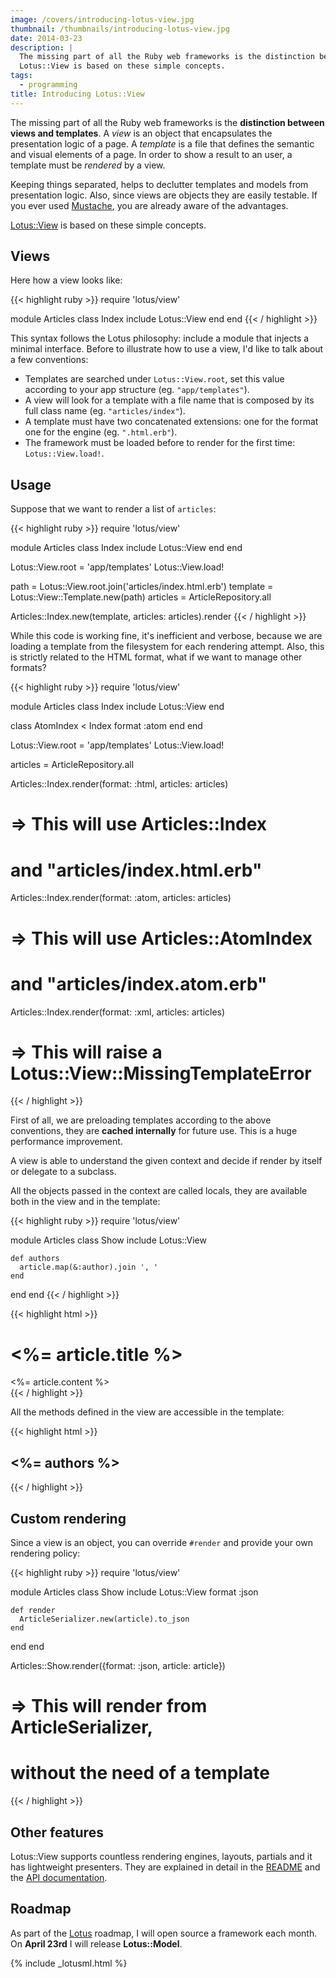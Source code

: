 ```yaml
---
image: /covers/introducing-lotus-view.jpg
thumbnail: /thumbnails/introducing-lotus-view.jpg
date: 2014-03-23
description: |
  The missing part of all the Ruby web frameworks is the distinction between views and templates. Keeping things separated, helps to declutter templates and models from presentation logic. Also, since views are objects they are easily testable. If you ever used Mustache, you are already aware of the advantages.
  Lotus::View is based on these simple concepts.
tags:
  - programming
title: Introducing Lotus::View
---
```


The missing part of all the Ruby web frameworks is the **distinction between views and templates**.
A _view_ is an object that encapsulates the presentation logic of a page.
A _template_ is a file that defines the semantic and visual elements of a page.
In order to show a result to an user, a template must be _rendered_ by a view.

Keeping things separated, helps to declutter templates and models from presentation logic.
Also, since views are objects they are easily testable.
If you ever used [Mustache](http://mustache.github.io/), you are already aware of the advantages.

[Lotus::View](https://github.com/lotus/view) is based on these simple concepts.

## Views

Here how a view looks like:

{{< highlight ruby >}}
require 'lotus/view'

module Articles
  class Index
    include Lotus::View
  end
end
{{< / highlight >}}

This syntax follows the Lotus philosophy: include a module that injects a minimal interface.
Before to illustrate how to use a view, I'd like to talk about a few conventions:

  * Templates are searched under `Lotus::View.root`, set this value according to your app structure (eg. `"app/templates"`).
  * A view will look for a template with a file name that is composed by its full class name (eg. `"articles/index"`).
  * A template must have two concatenated extensions: one for the format one for the engine (eg. `".html.erb"`).
  * The framework must be loaded before to render for the first time: `Lotus::View.load!`.

## Usage

Suppose that we want to render a list of `articles`:

{{< highlight ruby >}}
require 'lotus/view'

module Articles
  class Index
    include Lotus::View
  end
end

Lotus::View.root = 'app/templates'
Lotus::View.load!

path     = Lotus::View.root.join('articles/index.html.erb')
template = Lotus::View::Template.new(path)
articles = ArticleRepository.all

Articles::Index.new(template, articles: articles).render
{{< / highlight >}}

While this code is working fine, it's inefficient and verbose, because we are loading a template from the filesystem for each rendering attempt.
Also, this is strictly related to the HTML format, what if we want to manage other formats?

{{< highlight ruby >}}
require 'lotus/view'

module Articles
  class Index
    include Lotus::View
  end

  class AtomIndex < Index
    format :atom
  end
end

Lotus::View.root = 'app/templates'
Lotus::View.load!

articles = ArticleRepository.all

Articles::Index.render(format: :html, articles: articles)
  # => This will use Articles::Index
  #    and "articles/index.html.erb"

Articles::Index.render(format: :atom, articles: articles)
  # => This will use Articles::AtomIndex
  #    and "articles/index.atom.erb"

Articles::Index.render(format: :xml, articles: articles)
  # => This will raise a Lotus::View::MissingTemplateError
{{< / highlight >}}

First of all, we are preloading templates according to the above conventions, they are **cached internally** for future use.
This is a huge performance improvement.

A view is able to understand the given context and decide if render by itself or delegate to a subclass.

All the objects passed in the context are called locals, they are available both in the view and in the template:

{{< highlight ruby >}}
require 'lotus/view'

module Articles
  class Show
    include Lotus::View

    def authors
      article.map(&:author).join ', '
    end
  end
end
{{< / highlight >}}

{{< highlight html >}}
<h1><%= article.title %></h1>
<article>
  <%= article.content %>
</article>
{{< / highlight >}}

All the methods defined in the view are accessible in the template:

{{< highlight html >}}
<h2><%= authors %></h2>
{{< / highlight >}}

## Custom rendering

Since a view is an object, you can override `#render` and provide your own rendering policy:

{{< highlight ruby >}}
require 'lotus/view'

module Articles
  class Show
    include Lotus::View
    format :json

    def render
      ArticleSerializer.new(article).to_json
    end
  end
end

Articles::Show.render({format: :json, article: article})
  # => This will render from ArticleSerializer,
  #    without the need of a template
{{< / highlight >}}

## Other features

Lotus::View supports countless rendering engines, layouts, partials and it has lightweight presenters.
They are explained in detail in the [README](https://github.com/lotus/view#lotusview) and the [API documentation](http://rdoc.info/gems/lotus-view).

## Roadmap

As part of the [Lotus](http://lotusrb.org) roadmap, I will open source a framework each month.
On **April 23rd** I will release **Lotus::Model**.

{% include _lotusml.html %}
